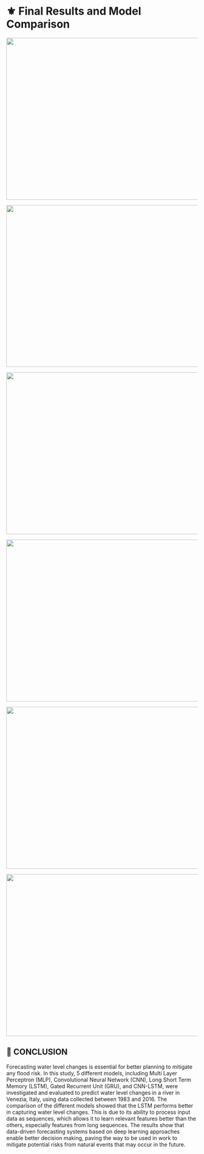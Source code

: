 # :fleur_de_lis: Final Results and Model Comparison




<p align="left">
<img width="600" height="425" src="https://user-images.githubusercontent.com/66861391/193524608-41143c8f-7267-4723-9cf7-278891d8c8c9.png">
</p>
<img width="600" height="425" src="https://user-images.githubusercontent.com/66861391/193524744-c65fe927-5852-4c51-9078-e2149cfeea70.png">
</p>
<img width="600" height="425" src="https://user-images.githubusercontent.com/66861391/193524908-963691cd-eea7-4a18-82e9-fb6a071631c4.png">
</p>
<img width="600" height="425" src="https://user-images.githubusercontent.com/66861391/193524948-dbcd59f8-2cf3-4d8e-93c3-09da5ab01095.png">
</p>
<img width="600" height="425" src="https://user-images.githubusercontent.com/66861391/193525015-c14bd849-2fcf-466d-ba60-8f034231bce9.png">
</p>

<p align="left">
  <img width="600" height="425" src="https://user-images.githubusercontent.com/66861391/193525033-53b8d68b-436e-4b99-9530-469e50165f55.png">
</p>

## :nazar_amulet:  CONCLUSION
Forecasting water level changes is essential for better planning to mitigate any flood risk.
In this study, 5 different models, including Multi Layer Perceptron (MLP), Convolutional Neural Network (CNN), Long Short Term Memory (LSTM), Gated Recurrent Unit (GRU), and CNN-LSTM, were investigated and evaluated to predict water level changes in a river in Venezia, Italy, using data collected between 1983 and 2016.
The comparison of the different models showed that the LSTM performs better in capturing water level changes.  This is due to its ability to process input data as sequences, which allows it to learn relevant features better than the others, especially features from long sequences.
The results show that data-driven forecasting systems based on deep learning approaches enable better decision making, paving the way to be used in work to mitigate potential risks from natural events that may occur in the future.

